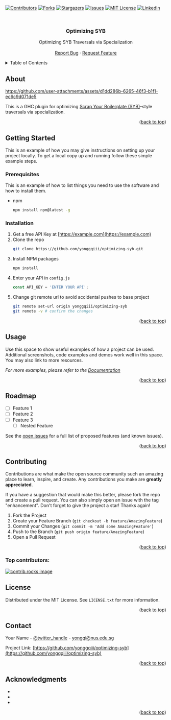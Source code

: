 <a id="readme-top"></a>

<!-- PROJECT SHIELDS -->
<!--
*** I'm using markdown "reference style" links for readability.
*** Reference links are enclosed in brackets [ ] instead of parentheses ( ).
*** See the bottom of this document for the declaration of the reference variables
*** for contributors-url, forks-url, etc. This is an optional, concise syntax you may use.
*** https://www.markdownguide.org/basic-syntax/#reference-style-links
-->
[![Contributors][contributors-shield]][contributors-url]
[![Forks][forks-shield]][forks-url]
[![Stargazers][stars-shield]][stars-url]
[![Issues][issues-shield]][issues-url]
[![MIT License][license-shield]][license-url]
[![LinkedIn][linkedin-shield]][linkedin-url]



<!-- PROJECT LOGO -->
<br />
<div align="center">
<h3 align="center">Optimizing SYB</h3>

  <p align="center">
    Optimizing SYB Traversals via Specialization
    <br />
    <br />
    <a href="https://github.com/yonggqiii/optimizing-syb/issues/new?labels=bug&template=bug-report---.md">Report Bug</a>
    ·
    <a href="https://github.com/yonggqiii/optimizing-syb/issues/new?labels=enhancement&template=feature-request---.md">Request Feature</a>
  </p>
</div>



<!-- TABLE OF CONTENTS -->
<details>
  <summary>Table of Contents</summary>
  <ol>
    <li>
      <a href="#about-the-project">About</a>
    </li>
    <li>
      <a href="#getting-started">Getting Started</a>
      <ul>
        <li><a href="#prerequisites">Prerequisites</a></li>
        <li><a href="#installation">Installation</a></li>
      </ul>
    </li>
    <li><a href="#usage">Usage</a></li>
    <li><a href="#roadmap">Roadmap</a></li>
    <li><a href="#contributing">Contributing</a></li>
    <li><a href="#license">License</a></li>
    <li><a href="#contact">Contact</a></li>
    <li><a href="#acknowledgments">Acknowledgments</a></li>
  </ol>
</details>



<!-- ABOUT THE PROJECT -->
## About

https://github.com/user-attachments/assets/d1dd286b-6265-46f3-b1f1-ec6c9d071de5

This is a GHC plugin for optimizing [Scrap Your Boilerplate (SYB)](https://wiki.haskell.org/Scrap_your_boilerplate)-style traversals via specialization. 

<p align="right">(<a href="#readme-top">back to top</a>)</p>




<!-- GETTING STARTED -->
## Getting Started

This is an example of how you may give instructions on setting up your project locally.
To get a local copy up and running follow these simple example steps.

### Prerequisites

This is an example of how to list things you need to use the software and how to install them.
* npm
  ```sh
  npm install npm@latest -g
  ```

### Installation

1. Get a free API Key at [https://example.com](https://example.com)
2. Clone the repo
   ```sh
   git clone https://github.com/yonggqiii/optimizing-syb.git
   ```
3. Install NPM packages
   ```sh
   npm install
   ```
4. Enter your API in `config.js`
   ```js
   const API_KEY = 'ENTER YOUR API';
   ```
5. Change git remote url to avoid accidental pushes to base project
   ```sh
   git remote set-url origin yonggqiii/optimizing-syb
   git remote -v # confirm the changes
   ```

<p align="right">(<a href="#readme-top">back to top</a>)</p>



<!-- USAGE EXAMPLES -->
## Usage

Use this space to show useful examples of how a project can be used. Additional screenshots, code examples and demos work well in this space. You may also link to more resources.

_For more examples, please refer to the [Documentation](https://example.com)_

<p align="right">(<a href="#readme-top">back to top</a>)</p>



<!-- ROADMAP -->
## Roadmap

- [ ] Feature 1
- [ ] Feature 2
- [ ] Feature 3
    - [ ] Nested Feature

See the [open issues](https://github.com/yonggqiii/optimizing-syb/issues) for a full list of proposed features (and known issues).

<p align="right">(<a href="#readme-top">back to top</a>)</p>



<!-- CONTRIBUTING -->
## Contributing

Contributions are what make the open source community such an amazing place to learn, inspire, and create. Any contributions you make are **greatly appreciated**.

If you have a suggestion that would make this better, please fork the repo and create a pull request. You can also simply open an issue with the tag "enhancement".
Don't forget to give the project a star! Thanks again!

1. Fork the Project
2. Create your Feature Branch (`git checkout -b feature/AmazingFeature`)
3. Commit your Changes (`git commit -m 'Add some AmazingFeature'`)
4. Push to the Branch (`git push origin feature/AmazingFeature`)
5. Open a Pull Request

<p align="right">(<a href="#readme-top">back to top</a>)</p>

### Top contributors:

<a href="https://github.com/yonggqiii/optimizing-syb/graphs/contributors">
  <img src="https://contrib.rocks/image?repo=yonggqiii/optimizing-syb" alt="contrib.rocks image" />
</a>



<!-- LICENSE -->
## License

Distributed under the MIT License. See `LICENSE.txt` for more information.

<p align="right">(<a href="#readme-top">back to top</a>)</p>



<!-- CONTACT -->
## Contact

Your Name - [@twitter_handle](https://twitter.com/twitter_handle) - yongqi@nus.edu.sg

Project Link: [https://github.com/yonggqiii/optimizing-syb](https://github.com/yonggqiii/optimizing-syb)

<p align="right">(<a href="#readme-top">back to top</a>)</p>



<!-- ACKNOWLEDGMENTS -->
## Acknowledgments

* []()
* []()
* []()

<p align="right">(<a href="#readme-top">back to top</a>)</p>



<!-- MARKDOWN LINKS & IMAGES -->
<!-- https://www.markdownguide.org/basic-syntax/#reference-style-links -->
[contributors-shield]: https://img.shields.io/github/contributors/yonggqiii/optimizing-syb.svg?style=for-the-badge
[contributors-url]: https://github.com/yonggqiii/optimizing-syb/graphs/contributors
[forks-shield]: https://img.shields.io/github/forks/yonggqiii/optimizing-syb.svg?style=for-the-badge
[forks-url]: https://github.com/yonggqiii/optimizing-syb/network/members
[stars-shield]: https://img.shields.io/github/stars/yonggqiii/optimizing-syb.svg?style=for-the-badge
[stars-url]: https://github.com/yonggqiii/optimizing-syb/stargazers
[issues-shield]: https://img.shields.io/github/issues/yonggqiii/optimizing-syb.svg?style=for-the-badge
[issues-url]: https://github.com/yonggqiii/optimizing-syb/issues
[license-shield]: https://img.shields.io/github/license/yonggqiii/optimizing-syb.svg?style=for-the-badge
[license-url]: https://github.com/yonggqiii/optimizing-syb/blob/master/LICENSE.txt
[linkedin-shield]: https://img.shields.io/badge/-LinkedIn-black.svg?style=for-the-badge&logo=linkedin&colorB=555
[linkedin-url]: https://linkedin.com/in/fooyongqi
